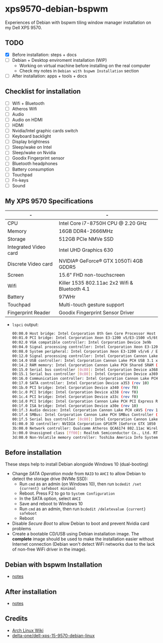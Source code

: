 # xps9570-debian-bspwm

Experiences of Debian with bspwm tiling window manager installation on my Dell
XPS 9570.

## TODO

- [x] Before installation: steps + docs
- [ ] Debian + Desktop enviroment installation (WIP)
  - Working on virtual machine before installing on the real computer
  - Check my notes in `Debian with bspwm Installation` section
- [ ] After installation: apps + tools + docs

## Checklist for installation

- [ ] Wifi + Bluetooth
- [ ] Atheros Wifi
- [ ] Audio
- [ ] Audio on HDMI
- [ ] HDMI
- [ ] Nvidia/Intel graphic cards switch
- [ ] Keyboard backlight
- [ ] Display brightness
- [ ] Sleep/wake on Intel
- [ ] Sleep/wake on Nvidia
- [ ] Goodix Fingerprint sensor
- [ ] Bluetooth headphones
- [ ] Battery consumption
- [ ] Touchpad
- [ ] Fn-keys
- [ ] Sound

## My XPS 9570 Specifications

| -                     | -                                             |
| --------------------- | --------------------------------------------- |
| CPU                   | Intel Core i7-8750H CPU @ 2.20 GHz            |
| Memory                | 16GB DDR4-2666MHz                             |
| Storage               | 512GB PCIe NMVe SSD                           |
| Integrated Video card | Intel UHD Graphics 630                        |
| Discrete Video card   | NVIDIA® GeForce® GTX 1050Ti 4GB GDDR5         |
| Screen                | 15.6" FHD non-touchscreen                     |
| Wifi                  | Killer 1535 802.11ac 2x2 Wifi & Bluetooth 4.1 |
| Battery               | 97WHr                                         |
| Touchpad              | Multi-touch gesture support                   |
| Fingerprint Reader    | Goodix Fingerprint Sensor Driver              |

- `lspci` output:

  ```sh
  00:00.0 Host bridge: Intel Corporation 8th Gen Core Processor Host Bridge/DRAM Registers (rev 07)
  00:01.0 PCI bridge: Intel Corporation Xeon E3-1200 v5/E3-1500 v5/6th Gen Core Processor PCIe Controller (x16) (rev 07)
  00:02.0 VGA compatible controller: Intel Corporation Device 3e9b
  00:04.0 Signal processing controller: Intel Corporation Xeon E3-1200 v5/E3-1500 v5/6th Gen Core Processor Thermal Subsystem (rev 07)
  00:08.0 System peripheral: Intel Corporation Xeon E3-1200 v5/v6 / E3-1500 v5 / 6th/7th Gen Core Processor Gaussian Mixture Model
  00:12.0 Signal processing controller: Intel Corporation Cannon Lake PCH Thermal Controller (rev 10)
  00:14.0 USB controller: Intel Corporation Cannon Lake PCH USB 3.1 xHCI Host Controller (rev 10)
  00:14.2 RAM memory: Intel Corporation Cannon Lake PCH Shared SRAM (rev 10)
  00:15.0 Serial bus controller [0c80]: Intel Corporation Device a368 (rev 10)
  00:15.1 Serial bus controller [0c80]: Intel Corporation Device a369 (rev 10)
  00:16.0 Communication controller: Intel Corporation Cannon Lake PCH HECI Controller (rev 10)
  00:17.0 SATA controller: Intel Corporation Device a353 (rev 10)
  00:1b.0 PCI bridge: Intel Corporation Device a340 (rev f0)
  00:1c.0 PCI bridge: Intel Corporation Device a338 (rev f0)
  00:1c.4 PCI bridge: Intel Corporation Device a33c (rev f0)
  00:1d.0 PCI bridge: Intel Corporation Cannon Lake PCH PCI Express Root Port 9 (rev f0)
  00:1f.0 ISA bridge: Intel Corporation Device a30e (rev 10)
  00:1f.3 Audio device: Intel Corporation Cannon Lake PCH cAVS (rev 10)
  00:1f.4 SMBus: Intel Corporation Cannon Lake PCH SMBus Controller (rev 10)
  00:1f.5 Serial bus controller [0c80]: Intel Corporation Cannon Lake PCH SPI Controller (rev 10)
  01:00.0 3D controller: NVIDIA Corporation GP107M [GeForce GTX 1050 Ti Mobile] (rev a1)
  3b:00.0 Network controller: Qualcomm Atheros QCA6174 802.11ac Wireless Network Adapter (rev 32)
  3c:00.0 Unassigned class [ff00]: Realtek Semiconductor Co., Ltd. RTS525A PCI Express Card Reader (rev 01)
  3d:00.0 Non-Volatile memory controller: Toshiba America Info Systems Device 0116
  ```

## Before installation

These steps help to install Debian alongside Windows 10 (dual-booting)

- Change _SATA Operation mode_ from `RAID` to `AHCI` to allow Debian to detect
  the storage drive (NVMe SSD):
  - Run `cmd` as an admin (on Windows 10),
    then run `bcdedit /set {current} safeboot minimal`
  - Reboot. Press F2 to go to `System Configuration`
  - In the SATA option, select `AHCI`
  - Save and reboot to Windows 10
  - Run `cmd` as an admin, then run `bcdedit /deletevalue {current} safeboot`
  - Reboot
- Disable _Secure Boot_ to allow Debian to boot and prevent Nvidia card problems
- Create a bootable CD/USB using Debian installation image.
  The **complete** image should be used to make the installation easier without
  Internet connection (Debian won't detect WiFi networks due to the lack of
  non-free WiFi driver in the image).

## Debian with bspwm Installation

- [notes](./installation.md)

## After installation

- [notes](./after-installation.md)

## Credits

- [Arch Linux Wiki](https://wiki.archlinux.org/index.php/Dell_XPS_15_9570)
- [delta-one/dell-xps-15-9570-debian-linux](https://github.com/delta-one/dell-xps-15-9570-debian-linux)
